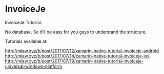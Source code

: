 # InvoiceJe
InvoiceJe Tutorial.

No database. So it'll be easy for you guys to understand the structure.

Tutorials available at:

http://miaw.xyz/b/post/2017/07/12/xamarin-native-tutorial-invoiceje-android
http://miaw.xyz/b/post/2017/07/14/xamarin-native-tutorial-invoiceje-ios
http://miaw.xyz/b/post/2017/07/19/xamarin-native-tutorial-invoiceje-universal-windows-platform
